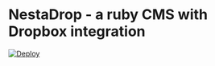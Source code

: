 # NestaDrop - a ruby CMS with Dropbox integration

[![Deploy](https://www.herokucdn.com/deploy/button.png)](https://heroku.com/deploy?template=https://github.com/gluio/nestadrop/tree/master)

